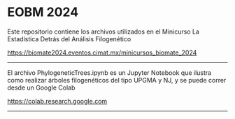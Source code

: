 # EOBM 2024

Este repositorio contiene los archivos utilizados en el Minicurso La Estadística Detrás del Análisis Filogenético 

<https://biomate2024.eventos.cimat.mx/minicursos_biomate_2024>

___________

El archivo PhylogeneticTrees.ipynb es un Jupyter Notebook que ilustra como realizar árboles filogenéticos del tipo UPGMA y NJ, y se puede correr desde un Google Colab

<https://colab.research.google.com>

___________

